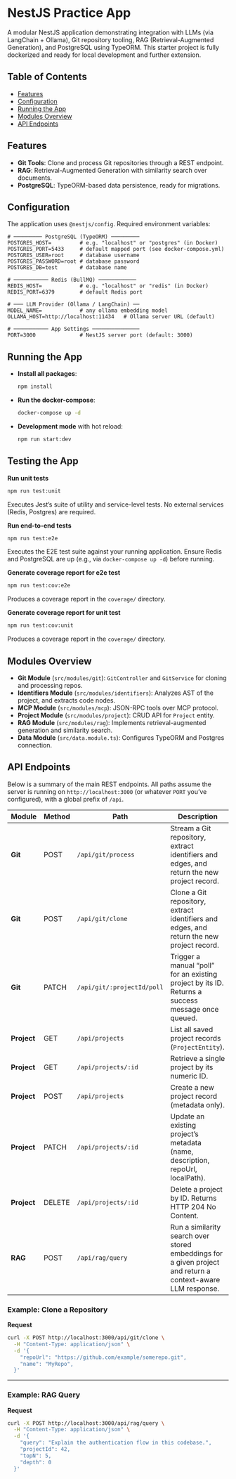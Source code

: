 # NestJS Practice App

A modular NestJS application demonstrating integration with LLMs (via LangChain + Ollama), Git repository tooling, RAG (Retrieval-Augmented Generation), and PostgreSQL using TypeORM. This starter project is fully dockerized and ready for local development and further extension.

## Table of Contents

- [Features](#features)
- [Configuration](#configuration)
- [Running the App](#running-the-app)
- [Modules Overview](#modules-overview)
- [API Endpoints](#api-endpoints)

## Features

- **Git Tools**: Clone and process Git repositories through a REST endpoint.
- **RAG**: Retrieval-Augmented Generation with similarity search over documents.
- **PostgreSQL**: TypeORM-based data persistence, ready for migrations.

## Configuration

The application uses `@nestjs/config`. Required environment variables:

```dotenv
# ───────── PostgreSQL (TypeORM) ─────────
POSTGRES_HOST=         # e.g. "localhost" or "postgres" (in Docker)
POSTGRES_PORT=5433     # default mapped port (see docker-compose.yml)
POSTGRES_USER=root     # database username
POSTGRES_PASSWORD=root # database password
POSTGRES_DB=test       # database name

# ─────────── Redis (BullMQ) ────────────
REDIS_HOST=            # e.g. "localhost" or "redis" (in Docker)
REDIS_PORT=6379        # default Redis port

# ─── LLM Provider (Ollama / LangChain) ──
MODEL_NAME=            # any ollama embedding model
OLLAMA_HOST=http://localhost:11434   # Ollama server URL (default)

# ─────────── App Settings ───────────────
PORT=3000              # NestJS server port (default: 3000)
```

## Running the App

- **Install all packages**:

  ```bash
  npm install
  ```

- **Run the docker-compose**:

  ```bash
  docker-compose up -d
  ```

- **Development mode** with hot reload:

  ```bash
  npm run start:dev
  ```

## Testing the App

**Run unit tests**

```bash
npm run test:unit
```

Executes Jest’s suite of utility and service-level tests. No external services (Redis, Postgres) are required.

**Run end-to-end tests**

```bash
npm run test:e2e
```

Executes the E2E test suite against your running application. Ensure Redis and PostgreSQL are up (e.g., via `docker-compose up -d`) before running.

**Generate coverage report for e2e test**

```bash
npm run test:cov:e2e
```

Produces a coverage report in the `coverage/` directory.

**Generate coverage report for unit test**

```bash
npm run test:cov:unit
```

Produces a coverage report in the `coverage/` directory.

## Modules Overview

- **Git Module** (`src/modules/git`): `GitController` and `GitService` for cloning and processing repos.
- **Identifiers Module** (`src/modules/identifiers`): Analyzes AST of the project, and extracts code nodes.
- **MCP Module** (`src/modules/mcp`): JSON-RPC tools over MCP protocol.
- **Project Module** (`src/modules/project`): CRUD API for `Project` entity.
- **RAG Module** (`src/modules/rag`): Implements retrieval-augmented generation and similarity search.
- **Data Module** (`src/data.module.ts`): Configures TypeORM and Postgres connection.


## API Endpoints

Below is a summary of the main REST endpoints. All paths assume the server is running on `http://localhost:3000` (or whatever `PORT` you’ve configured), with a global prefix of `/api`.

| Module      | Method | Path                       | Description                                                                                                   |
| ----------- | ------ | -------------------------- | ------------------------------------------------------------------------------------------------------------- |
| **Git**     | POST   | `/api/git/process`         | Stream a Git repository, extract identifiers and edges, and return the new project record.                    |
| **Git**     | POST   | `/api/git/clone`           | Clone a Git repository, extract identifiers and edges, and return the new project record.                     |
| **Git**     | PATCH  | `/api/git/:projectId/poll` | Trigger a manual “poll” for an existing project by its ID. Returns a success message once queued.             |
| **Project** | GET    | `/api/projects`            | List all saved project records (`ProjectEntity`).                                                             |
| **Project** | GET    | `/api/projects/:id`        | Retrieve a single project by its numeric ID.                                                                  |
| **Project** | POST   | `/api/projects`            | Create a new project record (metadata only).                                                                  |
| **Project** | PATCH  | `/api/projects/:id`        | Update an existing project’s metadata (name, description, repoUrl, localPath).                                |
| **Project** | DELETE | `/api/projects/:id`        | Delete a project by ID. Returns HTTP 204 No Content.                                                          |
| **RAG**     | POST   | `/api/rag/query`           | Run a similarity search over stored embeddings for a given project and return a context-aware LLM response.   |


### Example: Clone a Repository

**Request**

```bash
curl -X POST http://localhost:3000/api/git/clone \
  -H "Content-Type: application/json" \
  -d '{
    "repoUrl": "https://github.com/example/somerepo.git",
    "name": "MyRepo",
  }'
```


---

### Example: RAG Query

**Request**

```bash
curl -X POST http://localhost:3000/api/rag/query \
  -H "Content-Type: application/json" \
  -d '{
    "query": "Explain the authentication flow in this codebase.",
    "projectId": 42,
    "topN": 5,
    "depth": 0
  }'
```

